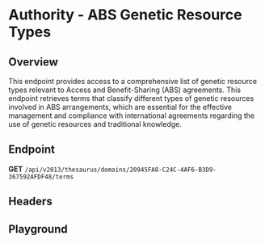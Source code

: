 <script setup>
import "@/style.css"
import SwaggerUI from "@/swagger/view/SwaggerUI.vue"
import swaggerJson from "@/swagger/json/thesaurus/authority/abs-genetic-resource-types.json";

const swaggerSpecs = [
  { json:swaggerJson, protected: false },
];
</script>

# Authority - ABS Genetic Resource Types

## Overview

This endpoint provides access to a comprehensive list of genetic resource types relevant to Access and Benefit-Sharing (ABS) agreements. This endpoint retrieves terms that classify different types of genetic resources involved in ABS arrangements, which are essential for the effective management and compliance with international agreements regarding the use of genetic resources and traditional knowledge.


## Endpoint

**GET** `/api/v2013/thesaurus/domains/20945FA8-C24C-4AF6-B3D9-367592AFDF48/terms`

## Headers
<!--@include: @/../components/common/header/accept.md-->

## Playground

<SwaggerUI :swaggerSpecs="swaggerSpecs" />
